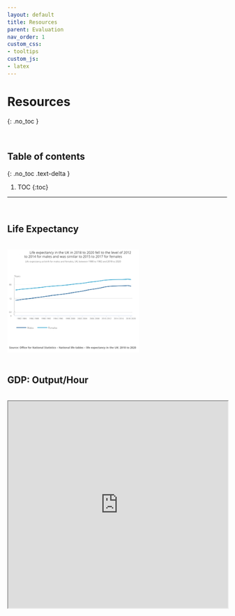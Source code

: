 ```yaml
---
layout: default
title: Resources
parent: Evaluation
nav_order: 1
custom_css:
- tooltips
custom_js:
- latex
---
```


# Resources
{: .no_toc }

<br>

## Table of contents
{: .no_toc .text-delta }

1. TOC
{:toc}

---

<br>

## Life Expectancy

<br>

<img src = 'https://github.com/miscellane/miscellane.github.io/raw/master/assets/images/evaluation/lifeExpectancy.png' alt = 'life expectancy' style = 'width:60%; height:60%;'>

<br>
<br>

## GDP: Output/Hour

<br>

<iframe height = "474px" width = "100%" src = "https://www.ons.gov.uk/visualisations/dvc787/oph/index.html"></iframe>

<br>
<br>

<br>
<br>

<br>
<br>

<br>
<br>